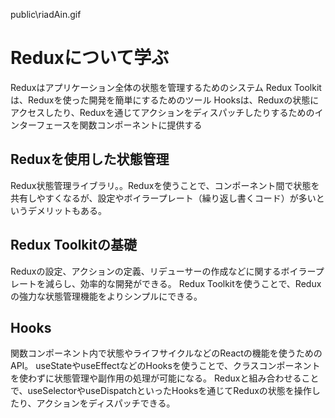 public\riadAin.gif

# Reduxについて学ぶ
Reduxはアプリケーション全体の状態を管理するためのシステム
Redux Toolkitは、Reduxを使った開発を簡単にするためのツール
Hooksは、Reduxの状態にアクセスしたり、Reduxを通じてアクションをディスパッチしたりするためのインターフェースを関数コンポーネントに提供する

## Reduxを使用した状態管理
Redux状態管理ライブラリ。。Reduxを使うことで、コンポーネント間で状態を共有しやすくなるが、設定やボイラープレート（繰り返し書くコード）が多いというデメリットもある。

## Redux Toolkitの基礎

Reduxの設定、アクションの定義、リデューサーの作成などに関するボイラープレートを減らし、効率的な開発ができる。
Redux Toolkitを使うことで、Reduxの強力な状態管理機能をよりシンプルにできる。

## Hooks
関数コンポーネント内で状態やライフサイクルなどのReactの機能を使うためのAPI。
useStateやuseEffectなどのHooksを使うことで、クラスコンポーネントを使わずに状態管理や副作用の処理が可能になる。
Reduxと組み合わせることで、useSelectorやuseDispatchといったHooksを通じてReduxの状態を操作したり、アクションをディスパッチできる。